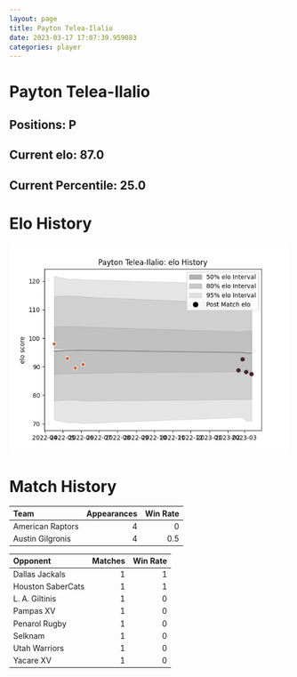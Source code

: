 ```yaml
---  
layout: page  
title: Payton Telea-Ilalio  
date: 2023-03-17 17:07:39.959083  
categories: player  
---
```

# Payton Telea-Ilalio

## Positions: P

## Current elo: 87.0

## Current Percentile: 25.0

# Elo History


![elo history](history_PaytonTelea-Ilalio.png)
# Match History


| Team             |   Appearances |   Win Rate |
|:-----------------|--------------:|-----------:|
| American Raptors |             4 |        0   |
| Austin Gilgronis |             4 |        0.5 |

| Opponent          |   Matches |   Win Rate |
|:------------------|----------:|-----------:|
| Dallas Jackals    |         1 |          1 |
| Houston SaberCats |         1 |          1 |
| L. A. Giltinis    |         1 |          0 |
| Pampas XV         |         1 |          0 |
| Penarol Rugby     |         1 |          0 |
| Selknam           |         1 |          0 |
| Utah Warriors     |         1 |          0 |
| Yacare XV         |         1 |          0 |